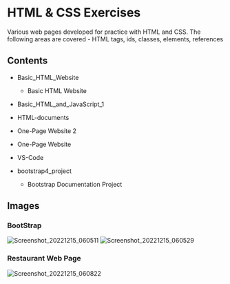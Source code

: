 # HTML & CSS Exercises

Various web pages developed for practice with HTML and CSS. 
The following areas are covered - HTML tags, ids, classes, elements, references 


## Contents

- Basic_HTML_Website
  - Basic HTML Website

- Basic_HTML_and_JavaScript_1

- HTML-documents

- One-Page Website 2

- One-Page Website

- VS-Code

- bootstrap4_project
  - Bootstrap Documentation Project


## Images
### BootStrap
![Screenshot_20221215_060511](https://user-images.githubusercontent.com/115331883/207881389-e6e41509-3955-4623-9c72-5a3025ad00d8.png)
![Screenshot_20221215_060529](https://user-images.githubusercontent.com/115331883/207881405-b7d10585-6d7b-4ffe-bbd3-543fcf25100b.png)

### Restaurant Web Page
![Screenshot_20221215_060822](https://user-images.githubusercontent.com/115331883/207882175-9220d003-1f46-472d-8844-7a29aba0b0d1.png)


